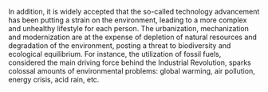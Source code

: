 In addition, it is widely accepted that the so-called technology advancement has been putting a strain on the environment, leading to a more complex and unhealthy lifestyle for each person. The urbanization, mechanization and modernization are at the expense of depletion of natural resources and degradation of the environment, posting a threat to biodiversity and ecological equilibrium. For instance, the utilization of fossil fuels, considered the main driving force behind the Industrial Revolution, sparks colossal amounts of environmental problems: global warming, air pollution, energy crisis, acid rain, etc.